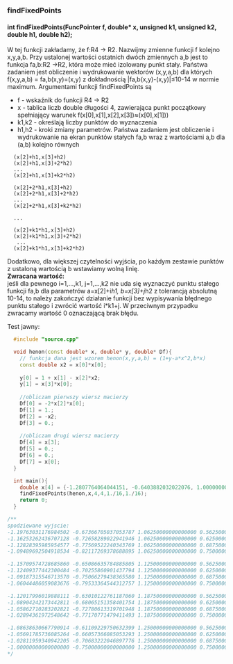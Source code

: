 ### findFixedPoints 
####  int findFixedPoints(FuncPointer f, double* x, unsigned k1, unsigned k2, double h1, double h2);

W tej funkcji zakładamy, że f:R4 -> R2. Nazwijmy zmienne funkcji f kolejno x,y,a,b. Przy ustalonej wartości ostatnich dwóch zmiennych a,b jest to funkcja fa,b:R2 ->R2, która może mieć izolowany punkt stały. Państwa zadaniem jest obliczenie i wydrukowanie wektorów (x,y,a,b) dla których f(x,y,a,b) = fa,b(x,y)=(x,y) z dokładnością |fa,b(x,y)-(x,y)|≤10-14 w normie maximum.
Argumentami funkcji findFixedPoints są 
* f - wskaźnik do funkcji R4 -> R2
* x - tablica liczb double długości 4, zawierająca punkt początkowy spełniający warunek f(x[0],x[1],x[2],x[3])≈(x[0],x[1]))<br>
* k1,k2 - określają liczby punktów do wyznaczenia<br>
* h1,h2 - kroki zmiany parametrów. Państwa zadaniem jest obliczenie i wydrukowanie na ekran punktów stałych fa,b wraz z wartościami a,b dla (a,b) kolejno równych
  
```
  (x[2]+h1,x[3]+h2)
  (x[2]+h1,x[3]+2*h2)
  ...
  (x[2]+h1,x[3]+k2*h2)
  
  (x[2]+2*h1,x[3]+h2)
  (x[2]+2*h1,x[3]+2*h2)
  ...
  (x[2]+2*h1,x[3]+k2*h2)

  ...
  
  (x[2]+k1*h1,x[3]+h2)
  (x[2]+k1*h1,x[3]+2*h2)
   ...
  (x[2]+k1*h1,x[3]+k2*h2)
  ```
Dodatkowo, dla większej czytelności wyjścia, po każdym zestawie punktów z ustaloną wartością b wstawiamy wolną linię.<br>
**Zwracana wartość:** <br>
jeśli dla pewnego i=1,...,k1, j=1,...,k2 nie uda się wyznaczyć punktu stałego funkcji fa,b dla parametrów a=x[2]+i*h1, b=x[3]+j*h2 z tolerancją absolutną 10-14, to należy zakończyć działanie funkcji bez wypisywania błędnego punktu stałego i zwrócić wartość i*k1+j. W przeciwnym przypadku zwracamy wartość 0 oznaczającą brak błędu.

Test jawny:
```c++
  #include "source.cpp"

  void henon(const double* x, double* y, double* Df){
    // funkcja dana jest wzorem henon(x,y,a,b) = (1+y-a*x^2,b*x)
    const double x2 = x[0]*x[0];
    
    y[0] = 1 + x[1] - x[2]*x2;
    y[1] = x[3]*x[0];
    
    //obliczam pierwszy wiersz macierzy
    Df[0] = -2*x[2]*x[0];
    Df[1] = 1.;
    Df[2] = -x2;
    Df[3] = 0.;
    
    //obliczam drugi wiersz macierzy
    Df[4] = x[3];
    Df[5] = 0.;
    Df[6] = 0.;
    Df[7] = x[0];
  }

  int main(){
    double x[4] = {-1.2807764064044151, -0.6403882032022076, 1.0000000000000000, 0.50000000000000000};
    findFixedPoints(henon,x,4,4,1./16,1./16);
    return 0;
  }

/**
spodziewane wyjscie:
-1.19763031176984502 -0.67366705037053787 1.06250000000000000 0.56250000000000000 
-1.16253262436707128 -0.72658289022941946 1.06250000000000000 0.62500000000000000 
-1.12828395985954577 -0.77569522240343769 1.06250000000000000 0.68750000000000000 
-1.09489692504918534 -0.82117269378688895 1.06250000000000000 0.75000000000000000 

-1.15709574728685860 -0.65086635784885805 1.12500000000000000 0.56250000000000000 
-1.12409377442300484 -0.70255860901437794 1.12500000000000000 0.62500000000000000 
-1.09187315546713570 -0.75066279438365580 1.12500000000000000 0.68750000000000000 
-1.06044486059083676 -0.79533364544312757 1.12500000000000000 0.75000000000000000 

-1.12017996019888111 -0.63010122761187060 1.18750000000000000 0.56250000000000000 
-1.08904242173442811 -0.68065151358401754 1.18750000000000000 0.62500000000000000 
-1.05862710283202821 -0.72780613319701948 1.18750000000000000 0.68750000000000000 
-1.02894361972548642 -0.77170771479411493 1.18750000000000000 0.75000000000000000 

-1.08638630667790914 -0.61109229750632399 1.25000000000000000 0.56250000000000000 
-1.05691785736085264 -0.66057366085053293 1.25000000000000000 0.62500000000000000 
-1.02811959340942205 -0.70683222046897776 1.25000000000000000 0.68750000000000000 
-1.00000000000000000 -0.75000000000000000 1.25000000000000000 0.75000000000000000 
*/
```
